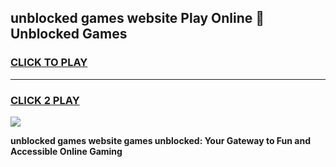 
## unblocked games website Play Online 👋 Unblocked Games
<h3>
<a href="https://premium.freeplayer.one?title=unblocked_games_website&ref=19F">CLICK TO PLAY</a></h3>
<hr>

<h3>
<a href="https://premium.freeplayer.one?title=unblocked_games_website&ref=19F">CLICK 2 PLAY</a>
  
</h3>

<a href="https://premium.freeplayer.one?title=unblocked_games_website&ref=19F"><img src="https://clearcache.store/games.png"></a>


**unblocked games website games unblocked: Your Gateway to Fun and Accessible Online Gaming**
